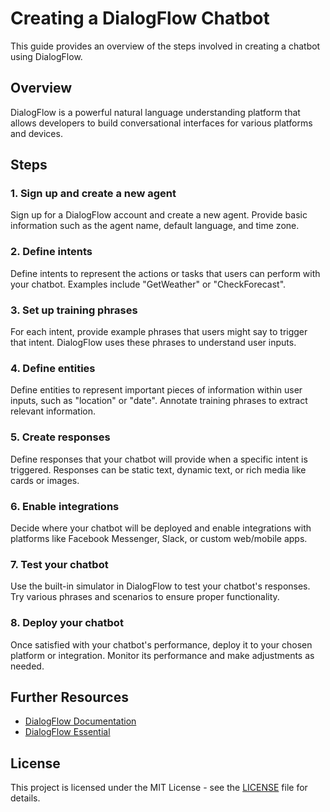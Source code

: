 # Creating a DialogFlow Chatbot

This guide provides an overview of the steps involved in creating a chatbot using DialogFlow.

## Overview

DialogFlow is a powerful natural language understanding platform that allows developers to build conversational interfaces for various platforms and devices.

## Steps

### 1. Sign up and create a new agent

Sign up for a DialogFlow account and create a new agent. Provide basic information such as the agent name, default language, and time zone.

### 2. Define intents

Define intents to represent the actions or tasks that users can perform with your chatbot. Examples include "GetWeather" or "CheckForecast".

### 3. Set up training phrases

For each intent, provide example phrases that users might say to trigger that intent. DialogFlow uses these phrases to understand user inputs.

### 4. Define entities

Define entities to represent important pieces of information within user inputs, such as "location" or "date". Annotate training phrases to extract relevant information.

### 5. Create responses

Define responses that your chatbot will provide when a specific intent is triggered. Responses can be static text, dynamic text, or rich media like cards or images.

### 6. Enable integrations

Decide where your chatbot will be deployed and enable integrations with platforms like Facebook Messenger, Slack, or custom web/mobile apps.

### 7. Test your chatbot

Use the built-in simulator in DialogFlow to test your chatbot's responses. Try various phrases and scenarios to ensure proper functionality.

### 8. Deploy your chatbot

Once satisfied with your chatbot's performance, deploy it to your chosen platform or integration. Monitor its performance and make adjustments as needed.

## Further Resources

- [DialogFlow Documentation](https://cloud.google.com/dialogflow/docs)
- [DialogFlow Essential](https://dialogflow.cloud.google.com/)

## License

This project is licensed under the MIT License - see the [LICENSE](LICENSE) file for details.
